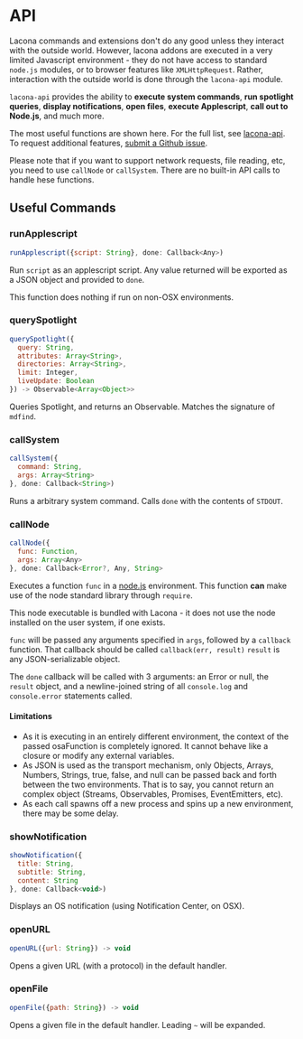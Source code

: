 # API

Lacona commands and extensions don't do any good unless they interact with
the outside world. However, lacona addons are executed in a very limited
Javascript environment - they do not have access to standard `node.js` modules,
or to browser features like `XMLHttpRequest`. Rather, interaction with
the outside world is done through the `lacona-api` module.

`lacona-api` provides the ability to **execute system commands**,
**run spotlight queries**, **display notifications**, **open files**,
**execute Applescript**, **call out to Node.js**, and much more.

The most useful functions are shown here. For the full list, see
[lacona-api](https://github.com/laconalabs/lacona-api). To request
additional features,
[submit a Github issue](https://github.com/laconalabs/lacona-api/issues).

Please note that if you want to support network requests, file reading, etc,
you need to use `callNode` or `callSystem`. There are no built-in API calls to
handle hese functions.

## Useful Commands

### runApplescript

```js
runApplescript({script: String}, done: Callback<Any>)
```

Run `script` as an applescript script. Any value returned will be exported
as a JSON object and provided to `done`.

This function does nothing if run on non-OSX environments.

### querySpotlight

```js
querySpotlight({
  query: String,
  attributes: Array<String>,
  directories: Array<String>,
  limit: Integer,
  liveUpdate: Boolean
}) -> Observable<Array<Object>>
```

Queries Spotlight, and returns an Observable. Matches the signature of
`mdfind`.

### callSystem

```js
callSystem({
  command: String,
  args: Array<String>
}, done: Callback<String>)
```

Runs a arbitrary system command. Calls `done` with the contents of `STDOUT`.

### callNode

```js
callNode({
  func: Function,
  args: Array<Any>
}, done: Callback<Error?, Any, String>
```

Executes a function `func` in a [node.js](https://nodejs.org/en/) environment.
This function **can** make use of the node standard library through
`require`.

This node executable is bundled with Lacona - it does not use the node installed
on the user system, if one exists.

`func` will be passed any arguments specified in `args`, followed by a
`callback` function. That callback should be called `callback(err, result)`
`result` is any JSON-serializable object.

The `done` callback will be called with 3 arguments: an Error or null,
the `result` object, and a newline-joined string of all `console.log` and
`console.error` statements called.

#### Limitations

- As it is executing in an entirely different environment, the context of the passed osaFunction is completely ignored. It cannot behave like a closure or modify any external variables.
- As JSON is used as the transport mechanism, only Objects, Arrays, Numbers, Strings, true, false, and null can be passed back and forth between the two environments. That is to say, you cannot return an complex object (Streams, Observables, Promises, EventEmitters, etc).
- As each call spawns off a new process and spins up a new environment, there may be some delay.

### showNotification

```js
showNotification({
  title: String,
  subtitle: String,
  content: String
}, done: Callback<void>)
```

Displays an OS notification (using Notification Center, on OSX).

### openURL

```js
openURL({url: String}) -> void
```

Opens a given URL (with a protocol) in the default handler.

### openFile

```js
openFile({path: String}) -> void
```

Opens a given file in the default handler. Leading `~` will be expanded.
